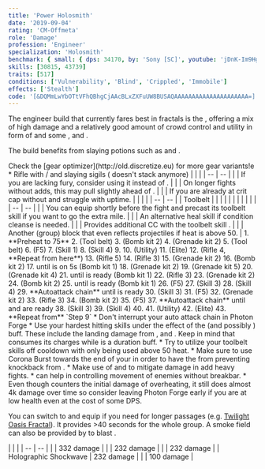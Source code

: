 ```yaml
---
title: 'Power Holosmith'
date: '2019-09-04'
rating: 'CM-Offmeta'
role: 'Damage'
profession: 'Engineer'
specialization: 'Holosmith'
benchmark: { small: { dps: 34170, by: 'Sony [SC]', youtube: 'jDnK-Im9Hg8' } }
skills: [30815, 43739]
traits: [517]
conditions: ['Vulnerability', 'Blind', 'Crippled', 'Immobile']
effects: ['Stealth']
code: '[&DQMmLwYbOTtVFhQBhgCjAAcBLxZXFuUW8BUSAQAAAAAAAAAAAAAAAAAAAAA=]'
---
```


The engineer build that currently fares best in fractals is the <Specialization text="Power Holosmith" name="holosmith"/>, offering a mix of high damage and a relatively good amount of crowd control and utility in form of <Condition name="vulnerability"/> and some <Condition name="Blind"/>, <Condition name="Crippled"/> and <Condition name="Immobile"/>.

The build benefits from slaying potions such as <Item id="50082"/> and <Item name="Impact" type="Sigil"/>.

<Divider text="Equipment"/>
Check the [gear optimizer](http://old.discretize.eu) for more gear variants!e
<Grid>
<GridItem sm="4">
<Armor weight="Medium" helmId="48087" helmRuneId="24836" helmRuneCount="6" helmAffix="Berserker" helmRune="Scholar" shouldersId="48089" shouldersRuneId="24836" shouldersRuneCount="6" shouldersAffix="Berserker" shouldersRune="Scholar" coatId="48085" coatRuneId="24836" coatRuneCount="6" coatAffix="Berserker" coatRune="Scholar" glovesId="48086" glovesRuneId="24836" glovesRuneCount="6" glovesAffix="Berserker" glovesRune="Scholar" leggingsId="48088" leggingsRuneId="24836" leggingsRuneCount="6" leggingsAffix="Berserker" leggingsRune="Scholar" bootsId="48084" bootsRuneId="24836" bootsRuneCount="6" bootsAffix="Berserker" bootsRune="Scholar"/>
</GridItem>

<GridItem sm="4">
<Weapons weapon1MainId="46768" weapon1MainSigil1Id="24615" weapon1MainSigil2Id="24868" weapon1MainType="Rifle" weapon1MainAffix="Berserker" weapon1MainSigil1="Force" weapon1MainSigil2="Impact"/>

<Card title="Alternative weapons">
* Rifle with <Item id="36053" disableText/> / <Item id="24615" disableText/> and slaying sigils  
  (<Item id="36054"/> doesn't stack anymore)
</Card>
</GridItem>

<GridItem sm="4">
<BackAndTrinkets backItemId="49390" backItemAffix="Berserker" accessory1Id="39233" accessory1Affix="Berserker" accessory2Id="39232" accessory2Affix="Berserker" amuletId="39273" amuletAffix="Berserker" ring1Id="75669" ring1Affix="Berserker" ring2Id="76024" ring2Affix="Berserker"/>

<Consumables foodId="41569" utilityId="67530" infusionId="37131"/>
</GridItem>
</Grid>

<Divider text="Build"/>

<Grid>
<GridItem sm="7">
<Traits traits1Id="38" traits1="Firearms" traits1SelectedIds="1914,1923,526" traits2Id="6" traits2="Explosives" traits2SelectedIds="1882,1892,1541" traits3Id="57" traits3="Holosmith" traits3SelectedIds="2106,2152,2064"/>

<Card title="Situational Traits">
| | |
| -- | -- |
| <Trait id="1923" size="big" disableText/> | If you are lacking fury, consider using it instead of <Trait id="2006"/>. |
| <Trait id="505" size="big" disableText/> | On longer fights without adds, this may pull slightly ahead of <Trait id="1541"/>. |
| <Trait name="Sanguine Array" size="big" disableText/> | If you are already at crit cap without <Trait name="High Caliber"/> and struggle with <Boon name="Might"/> uptime. |
</Card>
</GridItem>

<GridItem sm="5">
<Skills healId="40507" utility1Id="5812" utility2Id="6020" utility3Id="42842" eliteId="42009"/>

<Card title="Additional Skills">
| | |
| -- | -- |
| Toolbelt | <Skill id="43845" size="big" disableText/><Skill id="5813" size="big" disableText/><Skill id="6172" size="big" disableText/><Skill id="42163" size="big" disableText/> |
| <Skill id="5812" size="big" disableText/> |<Skill id="5842" size="big" disableText/><Skill id="5823" size="big" disableText/><Skill id="5822" size="big" disableText/><Skill id="5824" size="big" disableText/><Skill id="5939" size="big" disableText/> |
| <Skill id="6020" size="big" disableText/> |<Skill id="5806" size="big" disableText/><Skill id="5807" size="big" disableText/><Skill id="5808" size="big" disableText/><Skill id="5809" size="big" disableText/><Skill id="5810" size="big" disableText/> |
</Card>

<Card title="Situational Skills">
| | |
| -- | -- |
| <Skill id="5977" size="big" disableText/> | You can equip <Skill id="5927"/> shortly before the fight and precast its toolbelt skill if you want to go the extra mile. |
| <Skill id="5857" size="big" disableText/> | An alternative heal skill if condition cleanse is needed. |
| <Skill id="21659" size="big" disableText/> | Provides additional CC with the toolbelt skill <Skill id="21661"/>. |
| <Skill id="43739" size="big" disableText/> | Another (group) block that even reflects projectiles if heat is above 50. |
</Card>
</GridItem>
</Grid>

<Divider text="Details"/>

<Grid>
<GridItem sm="7">
<Card title="Rotation">
1. **Preheat to 75**
2. <Skill name="Big Ol Bomb" profession="Engineer"/> (Tool belt)
3. <Skill id="5823" profession="Engineer"/> (Bomb kit 2)
4. <Skill name="Shrapnel Grenade" profession="Engineer"/> (Grenade kit 2)
5. <Skill name="Grenade Barrage" profession="Engineer"/> (Tool belt)
6. <Skill name="Engage Photon Forge" profession="Engineer"/> (F5)
    7. <Skill name="Corona Burst" profession="Engineer"/> (Skill 1)
    8. <Skill name="Photon Blitz" profession="Engineer"/> (Skill 4)
    9. <Skill id="43937" profession="Engineer"/>
10. <Skill name="Laser Disk" profession="Engineer"/> (Utility)
11. <Skill name="Prime Light Beam" profession="Engineer"/> (Elite)
12. <Skill name="Overcharged Shot" profession="Engineer"/> (Rifle 4, **Repeat from here**)
13. <Skill name="Jump Shot" profession="Engineer"/>(Rifle 5)
14. <Skill name="Blunderbuss" profession="Engineer"/> (Rifle 3)
15. <Skill name="Shrapnel Grenade" profession="Engineer"/> (Grenade kit 2)
16. <Skill id="5823" profession="Engineer"/> (Bomb kit 2)
    17. <Skill id="5842" profession="Engineer"/> until <Skill id="5823" profession="Engineer"/> is on 5s (Bomb kit 1)
18. <Skill name="Shrapnel Grenade" profession="Engineer"/> (Grenade kit 2)
19. <Skill name="Poison Grenade" profession="Engineer"/> (Grenade kit 5)
20. <Skill name="Freeze Grenade" profession="Engineer"/> (Grenade kit 4)
21. <Skill id="5842" profession="Engineer"/> until <Skill id="5823" profession="Engineer"/> is ready (Bomb kit 1)
22. <Skill name="Blunderbuss" profession="Engineer"/> (Rifle 3)
23. <Skill name="Shrapnel Grenade" profession="Engineer"/> (Grenade kit 2)
24. <Skill id="5823" profession="Engineer"/> (Bomb kit 2)
    25. <Skill id="5842" profession="Engineer"/> until <Skill name="Engage Photon Forge" profession="Engineer"/> is ready (Bomb kit 1)
26. <Skill name="Engage Photon Forge" profession="Engineer"/> (F5)
    27. <Skill name="Corona Burst" profession="Engineer"/> (Skill 3)
    28. <Skill name="Photon Blitz" profession="Engineer"/> (Skill 4)
    29. **Autoattack chain** until <Skill name="Corona Burst" profession="Engineer"/> is ready
    30. <Skill name="Corona Burst" profession="Engineer"/> (Skill 3)
    31. <Skill name="Deactivate Photon Forge" profession="Engineer"/> (F5)
32. <Skill name="Shrapnel Grenade" profession="Engineer"/>(Grenade kit 2)
33. <Skill name="Blunderbuss" profession="Engineer"/> (Rifle 3)
34. <Skill id="5823" profession="Engineer"/> (Bomb kit 2)
35. <Skill name="Engage Photon Forge" profession="Engineer"/> (F5)
    37. **Autoattack chain** until <Skill name="Corona Burst" profession="Engineer" disableText/> and <Skill name="Photon Blitz" profession="Engineer" disableText/> are ready
    38. <Skill name="Corona Burst " profession="Engineer"/>(Skill 3)
    39. <Skill name="Photon Blitz" profession="Engineer"/> (Skill 4)
    40. <Skill id="43937" profession="Engineer"/>
41. <Skill name="Laser Disk " profession="Engineer"/> (Utility)
42. <Skill name="Prime Light Beam" profession="Engineer"/> (Elite)
43. **Repeat from** `Step 9`
</Card>
</GridItem>

<GridItem sm="5">
<Card title="Notes and tips">
* Don't interrupt your auto attack chain in Photon Forge
* Use your hardest hitting skills under the effect of the <Trait id="2106"/> (and possibly <Trait id="2122"/>) buff. These include the landing damage from <Skill id="6005"/>, <Skill id="6153"/> and <Skill id="42009"/>. Keep in mind that <Trait id="2106"/> consumes its charges while <Trait id="2122"/> is a duration buff.
* Try to utilize your toolbelt skills off cooldown with <Skill id="42163"/> only being used above 50 heat.
* Make sure to use Corona Burst towards the end of your <Skill id ="42938"/> in order to have the <Boon name ="stability"/> from <Trait id="2152"/> preventing knockback from <Skill id="6154"/>.
* Make use of <Skill id="5808"/> and <Skill id="5824"/> to mitigate damage in add heavy fights.
* <Skill id="5939"/> can help in controlling movement of enemies without breakbar. 
* Even though <Trait id="2064"/> counters the initial damage of overheating, it still does almost 4k damage over time so consider leaving Photon Forge early if you are at low health even at the cost of some DPS.

You can switch to <Specialization name="scrapper"/> and equip <Skill id="30815"/> if you need <Effect name="stealth"/> for longer passages (e.g. [Twilight Oasis Fractal](https://discretize.eu/fractals/twilight-oasis)). It provides >40 seconds for the whole group. A smoke field can also be provided by <Skill id="5824"/> to blast <Effect name="stealth"/>.
</Card>

<Card title="CC skills">
| | |
| -- | -- |
| <Skill id="5813"/> | 332 damage |
| <Skill id="6154"/> | 232 damage |
| <Skill id="42009"/> | 232 damage |
| Holographic Shockwave | 232 damage |
| <Skill id="21661"/> | 100 damage |
</Card>

</GridItem>

</Grid>
